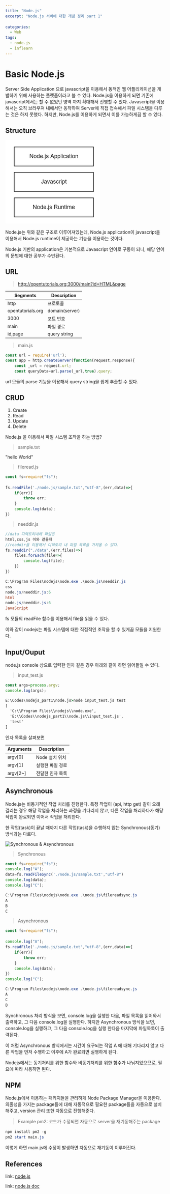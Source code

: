 ```yaml
---
title: "Node.js"
excerpt: "Node.js 서버에 대한 개념 정리 part 1"

categories:
  - Web
tags:
  - node.js
  - inflearn
---
```

# Basic Node.js
Server Side Application 으로 javascript을 이용해서 동적인 웹 어플리케이션을 개발하기 위해 사용하는 플랫폼이라고 볼 수 있다. Node.js을 이용하게 되면 기존에 javascript에서는 할 수 없었던 영역 까지 확대해서 진행할 수 있다. Javascript을 이용해서는 오직 브라우져 내에서만 동작하여 Server에 직접 접속해서 파일 시스템을 다루는 것은 하지 못했다. 하지만, Node.js를 이용하게 되면서 이를 가능하게끔 할 수 있다.

## Structure
![structure](/assets/images/node.js/node_structure.png)
 
Node.js는 위와 같은 구조로 이루어져있는데, Node.js application이 javascript을 이용해서 Node.js runtime이 제공하는 기능을 이용하는 것이다. 

Node.js 기반의 application은 기본적으로 Javascript 언어로 구동이 되니, 해당 언어의 문법에 대한 공부가 수반된다.

## URL
>http://opentutorials.org:3000/main?id=HTML&page

|Segments|Description|
|--|--|
|http|프로토콜|
|opentutorials.org|domain(server)|
|3000|포트 번호|
|main|파일 경로|
|id,page|query string|

>main.js

```js
const url = require('url');
const app = http.createServer(function(request,response){
    const _url = request.url;
    const queryData=url.parse(_url,true).query;
```
url 모듈의 parse 기능을 이용해서 query string을 쉽게 추출할 수 있다.

## CRUD

1. Create
2. Read
3. Update
4. Delete

Node.js 을 이용해서 파일 시스템 조작을 하는 방법?

>sample.txt

"hello World"

>fileread.js

```js
const fs=require("fs");

fs.readFile('./node.js/sample.txt',"utf-8",(err,data)=>{
    if(err){
        throw err;
    }
    console.log(data);
})
```

>needdir.js

```js
//data 디렉토리내에 파일은
html,css,js 이와 같을때
//readdir을 이용해서 디렉토리 내 파일 목록을 가져올 수 있다.
fs.readdir("./data",(err,files)=>{
    files.forEach(file=>{
        console.log(file);
    })
})

```

```powershell
C:\Program Files\nodejs\node.exe .\node.js\needdir.js
css
node.js/needdir.js:6
html
node.js/needdir.js:6
JavaScript
```

fs 모듈의 readFile 함수를 이용해서 file을 읽을 수 있다.

이와 같이 nodejs는 파일 시스템에 대한 직접적인 조작을 할 수 있게끔 모듈을 지원한다.



## Input/Ouput

node.js console 상으로 입력한 인자 같은 경우 아래와 같이 하면 읽어들일 수 있다. 

>input_test.js

```js
const args=process.argv;
console.log(args);
```

```cmd
E:\Codes\nodejs_part1\node.js>node input_test.js test
[
  'C:\\Program Files\\nodejs\\node.exe',
  'E:\\Codes\\nodejs_part1\\node.js\\input_test.js',
  'test'
]
```

인자 목록을 살펴보면

|Arguments|Description|
|--|--|
|argv[0]|Node 설치 위치|
|argv[1]|실행한 파일 경로|
|argv[2~]|전달한 인자 목록|


## Asynchronous 
Node.js는 비동기적인 작업 처리를 진행한다. 특정 작업이 (api, http get) 같이 오래 걸리는 경우 해당 작업을 처리하는 과정을 기다리지 않고, 다른 작업을 처리하다가 해당 작업이 완료되면 이어서 작업을 처리한다.

한 작업(task)이 끝날 때까지 다른 작업(task)을 수행하지 않는 Synchronous(동기) 방식과는 다르다.

![Synchronous & Asynchronous](https://miro.medium.com/max/587/1*Y41dOkntUbR3I4UCJBx9Xg.png)

>Synchronous

```js
const fs=require("fs");
console.log("A");
data=fs.readFileSync('./node.js/sample.txt',"utf-8")
console.log(data);
console.log("C");
```

```powershell
C:\Program Files\nodejs\node.exe .\node.js\filereadsync.js
A
B
C
```
>Asynchronous

```js
const fs=require("fs");

console.log("A");
fs.readFile('./node.js/sample.txt',"utf-8",(err,data)=>{
    if(err){
        throw err;
    }
    console.log(data);
})
console.log("C");
```

```powershell
C:\Program Files\nodejs\node.exe .\node.js\filereadsync.js
A
C
B
```
Synchronous 처리 방식을 보면, console.log을 실행한 다음, 파일 목록을 읽어와서 출력하고, 그 다음 console.log을 실행한다.
하지만 Asynchronous 방식을 보면, console.log을 실행하고, 그 다음 console.log을 실행 한다음 마지막에 파일목록이 출력된다.

이 처럼 Asynchronous 방식에서는 시간이 요구되는 작업 A 에 대해 기다리지 않고 다른 작업을 먼저 수행하고 이후에 A가 완료되면 실행하게 된다.

Nodejs에서는 동기처리를 위한 함수와 비동기처리를 위한 함수가 나눠져있으므로, 필요에 따라 사용하면 된다.

## NPM

Node.js에서 이용하는 패키지들을 관리하게 Node Package Manager을 이용한다. 의졵성을 가지는 package들에 대해 자동적으로 필요한 package들을 자동으로 설치해주고, version 관리 또한 자동으로 진행해준다.

>Example
pm2: 코드가 수정되면 자동으로 server을 재기동해주는 package

```powershell
npm install pm2 -g
pm2 start main.js
```

이렇게 하면 main.js에 수정이 발생하면 자동으로 재기동이 이루어진다.


## References
link: [node.js](https://www.inflearn.com/course/web2-node-js)

link: [node.js doc](https://nodejs.org/dist/latest-v16.x/docs/api/)